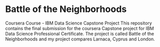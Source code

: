 # Battle of the Neighborhoods
Coursera Course - IBM Data Science Capstone Project
This repository contains the final submission for the coursera Capstone project for IBM Data Science Professional Certificate. The project is called Battle of the Neighborhoods and my project compares Larnaca, Cyprus and London.
